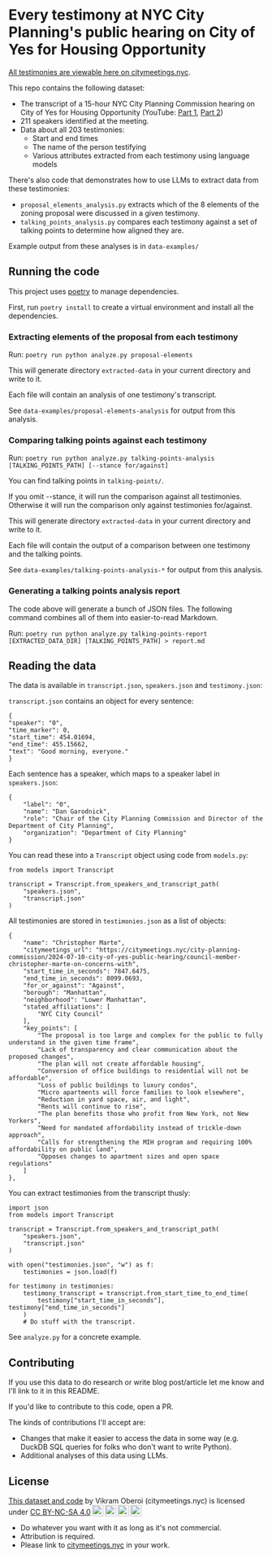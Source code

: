 # Every testimony at NYC City Planning's public hearing on City of Yes for Housing Opportunity

[All testimonies are viewable here on citymeetings.nyc](https://citymeetings.nyc/city-planning-commission/2024-07-10-city-of-yes-public-hearing).

This repo contains the following dataset:

- The transcript of a 15-hour NYC City Planning Commission hearing on City of Yes for Housing Opportunity (YouTube: [Part 1](https://www.youtube.com/watch?v=70a3WS0l_GI), [Part 2](https://www.youtube.com/watch?v=2SMvuto6tEw))
- 211 speakers identified at the meeting.
- Data about all 203 testimonies:
  - Start and end times
  - The name of the person testifying
  - Various attributes extracted from each testimony using language models
 
There's also code that demonstrates how to use LLMs to extract data from these testimonies:

- `proposal_elements_analysis.py` extracts which of the 8 elements of the zoning proposal were discussed in a given testimony.
- `talking_points_analysis.py` compares each testimony against a set of talking points to determine how aligned they are.

Example output from these analyses is in `data-examples/`

## Running the code

This project uses [poetry](https://python-poetry.org/) to manage dependencies.

First, run `poetry install` to create a virtual environment and install all the dependencies.

### Extracting elements of the proposal from each testimony

Run: `poetry run python analyze.py proposal-elements`

This will generate directory `extracted-data` in your current directory and write to it.

Each file will contain an analysis of one testimony's transcript.

See `data-examples/proposal-elements-analysis` for output from this analysis.

### Comparing talking points against each testimony

Run: `poetry run python analyze.py talking-points-analysis [TALKING_POINTS_PATH] [--stance for/against]`

You can find talking points in `talking-points/`.

If you omit --stance, it will run the comparison against all testimonies. Otherwise it will run the comparison only against testimonies for/against.

This will generate directory `extracted-data` in your current directory and write to it.

Each file will contain the output of a comparison between one testimony and the talking points.

See `data-examples/talking-points-analysis-*` for output from this analysis.

### Generating a talking points analysis report

The code above will generate a bunch of JSON files. The following command combines all of them into easier-to-read Markdown.

Run: `poetry run python analyze.py talking-points-report [EXTRACTED_DATA_DIR] [TALKING_POINTS_PATH] > report.md`

## Reading the data

The data is available in `transcript.json`, `speakers.json` and `testimony.json`:

`transcript.json` contains an object for every sentence:

```
{
"speaker": "0",
"time_marker": 0,
"start_time": 454.01694,
"end_time": 455.15662,
"text": "Good morning, everyone."
}
```

Each sentence has a speaker, which maps to a speaker label in `speakers.json`:

```
{
    "label": "0",
    "name": "Dan Garodnick",
    "role": "Chair of the City Planning Commission and Director of the Department of City Planning",
    "organization": "Department of City Planning"
}
```

You can read these into a `Transcript` object using code from `models.py`:

```
from models import Transcript

transcript = Transcript.from_speakers_and_transcript_path(
    "speakers.json",
    "transcript.json"
)
```

All testimonies are stored in `testimonies.json` as a list of objects:

```
{
    "name": "Christopher Marte",
    "citymeetings_url": "https://citymeetings.nyc/city-planning-commission/2024-07-10-city-of-yes-public-hearing/council-member-christopher-marte-on-concerns-with",
    "start_time_in_seconds": 7847.6475,
    "end_time_in_seconds": 8099.0693,
    "for_or_against": "Against",
    "borough": "Manhattan",
    "neighborhood": "Lower Manhattan",
    "stated_affiliations": [
        "NYC City Council"
    ],
    "key_points": [
        "The proposal is too large and complex for the public to fully understand in the given time frame",
        "Lack of transparency and clear communication about the proposed changes",
        "The plan will not create affordable housing",
        "Conversion of office buildings to residential will not be affordable",
        "Loss of public buildings to luxury condos",
        "Micro apartments will force families to look elsewhere",
        "Reduction in yard space, air, and light",
        "Rents will continue to rise",
        "The plan benefits those who profit from New York, not New Yorkers",
        "Need for mandated affordability instead of trickle-down approach",
        "Calls for strengthening the MIH program and requiring 100% affordability on public land",
        "Opposes changes to apartment sizes and open space regulations"
    ]
},
```

You can extract testimonies from the transcript thusly:

```
import json
from models import Transcript

transcript = Transcript.from_speakers_and_transcript_path(
    "speakers.json",
    "transcript.json"
)

with open("testimonies.json", "w") as f:
    testimonies = json.load(f)

for testimony in testimonies:
    testimony_transcript = transcript.from_start_time_to_end_time(
        testimony["start_time_in_seconds"], testimony["end_time_in_seconds"]
    )
    # Do stuff with the transcript.
```

See `analyze.py` for a concrete example.

## Contributing

If you use this data to do research or write blog post/article let me know and I'll link to it in this README.

If you'd like to contribute to this code, open a PR.

The kinds of contributions I'll accept are:

- Changes that make it easier to access the data in some way (e.g. DuckDB SQL queries for folks who don't want to write Python).
- Additional analyses of this data using LLMs.

## License

<p xmlns:cc="http://creativecommons.org/ns#" xmlns:dct="http://purl.org/dc/terms/"><a property="dct:title" rel="cc:attributionURL" href="https://github.com/citymeetingsnyc/cpc-city-of-yes-housing-opportunity-testimony-data">This dataset and code</a> by <span property="cc:attributionName">Vikram Oberoi (citymeetings.nyc)</span> is licensed under <a href="https://creativecommons.org/licenses/by-nc-sa/4.0/?ref=chooser-v1" target="_blank" rel="license noopener noreferrer" style="display:inline-block;">CC BY-NC-SA 4.0<img style="height:22px!important;margin-left:3px;vertical-align:text-bottom;" src="https://mirrors.creativecommons.org/presskit/icons/cc.svg?ref=chooser-v1" alt=""><img style="height:22px!important;margin-left:3px;vertical-align:text-bottom;" src="https://mirrors.creativecommons.org/presskit/icons/by.svg?ref=chooser-v1" alt=""><img style="height:22px!important;margin-left:3px;vertical-align:text-bottom;" src="https://mirrors.creativecommons.org/presskit/icons/nc.svg?ref=chooser-v1" alt=""><img style="height:22px!important;margin-left:3px;vertical-align:text-bottom;" src="https://mirrors.creativecommons.org/presskit/icons/sa.svg?ref=chooser-v1" alt=""></a></p>

- Do whatever you want with it as long as it's not commercial.
- Attribution is required.
- Please link to [citymeetings.nyc](https://citymeetings.nyc) in your work.
